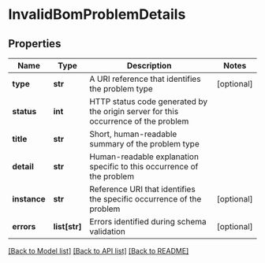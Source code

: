 # InvalidBomProblemDetails

## Properties
Name | Type | Description | Notes
------------ | ------------- | ------------- | -------------
**type** | **str** | A URI reference that identifies the problem type | [optional] 
**status** | **int** | HTTP status code generated by the origin server for this occurrence of the problem | 
**title** | **str** | Short, human-readable summary of the problem type | 
**detail** | **str** | Human-readable explanation specific to this occurrence of the problem | 
**instance** | **str** | Reference URI that identifies the specific occurrence of the problem | [optional] 
**errors** | **list[str]** | Errors identified during schema validation | [optional] 

[[Back to Model list]](../README.md#documentation-for-models) [[Back to API list]](../README.md#documentation-for-api-endpoints) [[Back to README]](../README.md)

